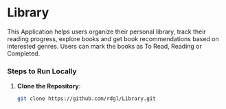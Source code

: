 # Library

This Application helps users organize their personal library, track their reading progress, explore books and get book recommendations based on interested genres. Users can mark the books as To Read, Reading or Completed.

### Steps to Run Locally

1. **Clone the Repository**:
   ```bash
   git clone https://github.com/rdgl/Library.git
